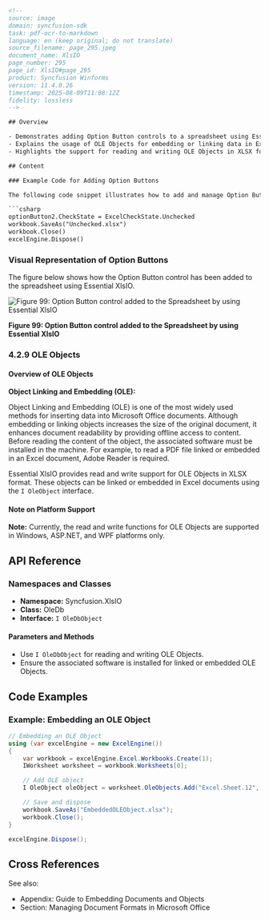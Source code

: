 ```html
<!-- 
source: image
domain: syncfusion-sdk
task: pdf-ocr-to-markdown
language: en (keep original; do not translate)
source_filename: page_295.jpeg
document_name: XlsIO
page_number: 295
page_id: XlsIO#page_295
product: Syncfusion Winforms
version: 11.4.0.26
timestamp: 2025-08-09T11:08:12Z
fidelity: lossless
-->

## Overview

- Demonstrates adding Option Button controls to a spreadsheet using Essential XlsIO.
- Explains the usage of OLE Objects for embedding or linking data in Excel documents.
- Highlights the support for reading and writing OLE Objects in XLSX format using the `I OleObject` interface.

## Content

### Example Code for Adding Option Buttons

The following code snippet illustrates how to add and manage Option Button controls in a spreadsheet:

```csharp
optionButton2.CheckState = ExcelCheckState.Unchecked
workbook.SaveAs("Unchecked.xlsx")
workbook.Close()
excelEngine.Dispose()
```

### Visual Representation of Option Buttons

The figure below shows how the Option Button control has been added to the spreadsheet using Essential XlsIO.

![Figure 99: Option Button control added to the Spreadsheet by using Essential XlsIO](attachment:OptionButtonControl.png)

**Figure 99: Option Button control added to the Spreadsheet by using Essential XlsIO**

### 4.2.9 OLE Objects

#### Overview of OLE Objects

**Object Linking and Embedding (OLE):**

Object Linking and Embedding (OLE) is one of the most widely used methods for inserting data into Microsoft Office documents. Although embedding or linking objects increases the size of the original document, it enhances document readability by providing offline access to content. Before reading the content of the object, the associated software must be installed in the machine. For example, to read a PDF file linked or embedded in an Excel document, Adobe Reader is required.

Essential XlsIO provides read and write support for OLE Objects in XLSX format. These objects can be linked or embedded in Excel documents using the `I OleObject` interface.

#### Note on Platform Support

**Note:** Currently, the read and write functions for OLE Objects are supported in Windows, ASP.NET, and WPF platforms only.

## API Reference

### Namespaces and Classes

- **Namespace:** Syncfusion.XlsIO
- **Class:** OleDb
- **Interface:** `I OleDbObject`

#### Parameters and Methods

- Use `I OleDbObject` for reading and writing OLE Objects.
- Ensure the associated software is installed for linked or embedded OLE Objects.

## Code Examples

### Example: Embedding an OLE Object

```csharp
// Embedding an OLE Object
using (var excelEngine = new ExcelEngine())
{
    var workbook = excelEngine.Excel.Workbooks.Create(1);
    IWorksheet worksheet = workbook.Worksheets[0];

    // Add OLE object
    I OleObject oleObject = worksheet.OleObjects.Add("Excel.Sheet.12", 10, 10, "C:\\Path\\To\\Your\\Document.xlsx");

    // Save and dispose
    workbook.SaveAs("EmbeddedOLEObject.xlsx");
    workbook.Close();
}

excelEngine.Dispose();
```

## Cross References

See also:

- Appendix: Guide to Embedding Documents and Objects
- Section: Managing Document Formats in Microsoft Office

<!-- tags: [Essential XlsIO, OLE Objects, Excel, XlsIO, Winforms, C#, I OleObject] keywords: [OLE, Object Linking, Embedding, Excel, XLSX, I OleObject, documentation] -->
```